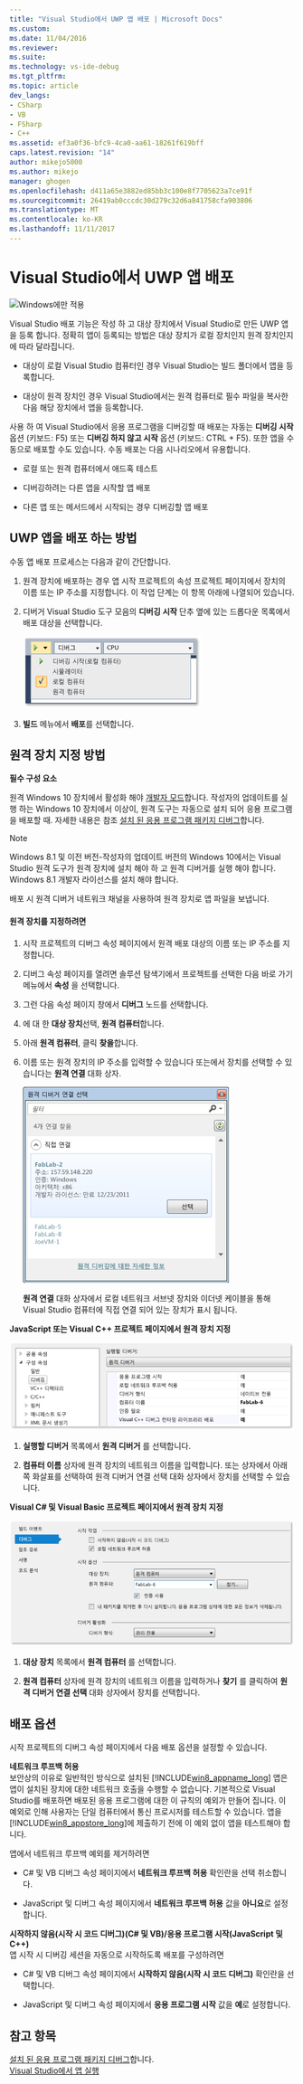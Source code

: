 ```yaml
---
title: "Visual Studio에서 UWP 앱 배포 | Microsoft Docs"
ms.custom: 
ms.date: 11/04/2016
ms.reviewer: 
ms.suite: 
ms.technology: vs-ide-debug
ms.tgt_pltfrm: 
ms.topic: article
dev_langs:
- CSharp
- VB
- FSharp
- C++
ms.assetid: ef3a0f36-bfc9-4ca0-aa61-18261f619bff
caps.latest.revision: "14"
author: mikejo5000
ms.author: mikejo
manager: ghogen
ms.openlocfilehash: d411a65e3882ed85bb3c100e8f7705623a7ce91f
ms.sourcegitcommit: 26419ab0cccdc30d279c32d6a841758cfa903806
ms.translationtype: MT
ms.contentlocale: ko-KR
ms.lasthandoff: 11/11/2017
---
```

# <a name="deploy-uwp-apps-from-visual-studio"></a>Visual Studio에서 UWP 앱 배포
![Windows에만 적용](../debugger/media/windows_only_content.png "windows_only_content")  
  
 Visual Studio 배포 기능은 작성 하 고 대상 장치에서 Visual Studio로 만든 UWP 앱을 등록 합니다. 정확히 앱이 등록되는 방법은 대상 장치가 로컬 장치인지 원격 장치인지에 따라 달라집니다.  
  
-   대상이 로컬 Visual Studio 컴퓨터인 경우 Visual Studio는 빌드 폴더에서 앱을 등록합니다.  
  
-   대상이 원격 장치인 경우 Visual Studio에서는 원격 컴퓨터로 필수 파일을 복사한 다음 해당 장치에서 앱을 등록합니다.  
  
 사용 하 여 Visual Studio에서 응용 프로그램을 디버깅할 때 배포는 자동는 **디버깅 시작** 옵션 (키보드: F5) 또는 **디버깅 하지 않고 시작** 옵션 (키보드: CTRL + F5). 또한 앱을 수동으로 배포할 수도 있습니다. 수동 배포는 다음 시나리오에서 유용합니다.  
  
-   로컬 또는 원격 컴퓨터에서 애드혹 테스트  
  
-   디버깅하려는 다른 앱을 시작할 앱 배포  
  
-   다른 앱 또는 메서드에서 시작되는 경우 디버깅할 앱 배포
  
##  <a name="BKMK_How_to_deploy_a_Windows_Store_app"></a>UWP 앱을 배포 하는 방법  
 수동 앱 배포 프로세스는 다음과 같이 간단합니다.  
  
1.  원격 장치에 배포하는 경우 앱 시작 프로젝트의 속성 프로젝트 페이지에서 장치의 이름 또는 IP 주소를 지정합니다. 이 작업 단계는 이 항목 아래에 나열되어 있습니다.  
  
2.  디버거 Visual Studio 도구 모음의 **디버깅 시작** 단추 옆에 있는 드롭다운 목록에서 배포 대상을 선택합니다.  
  
     ![로컬 컴퓨터에서 실행](../debugger/media/vsrun_f5_local.png "VSRUN_F5_Local")  
  
3.  **빌드** 메뉴에서 **배포**를 선택합니다.  
  
##  <a name="BKMK_How_to_specify_a_remote_device"></a> 원격 장치 지정 방법  

**필수 구성 요소**  
  
원격 Windows 10 장치에서 활성화 해야 [개발자 모드](/windows/uwp/get-started/enable-your-device-for-development)합니다. 작성자의 업데이트를 실행 하는 Windows 10 장치에서 이상이, 원격 도구는 자동으로 설치 되어 응용 프로그램을 배포할 때. 자세한 내용은 참조 [설치 된 응용 프로그램 패키지 디버그](../debugger/debug-installed-app-package.md)합니다.

> [!NOTE]
> Windows 8.1 및 이전 버전-작성자의 업데이트 버전의 Windows 10에서는 Visual Studio 원격 도구가 원격 장치에 설치 해야 하 고 원격 디버거를 실행 해야 합니다. Windows 8.1 개발자 라이선스를 설치 해야 합니다.
  
배포 시 원격 디버거 네트워크 채널을 사용하여 원격 장치로 앱 파일을 보냅니다.  
  
#### <a name="to-specify-a-remote-device"></a>원격 장치를 지정하려면  
  
1.  시작 프로젝트의 디버그 속성 페이지에서 원격 배포 대상의 이름 또는 IP 주소를 지정합니다.  
  
2.  디버그 속성 페이지를 열려면 솔루션 탐색기에서 프로젝트를 선택한 다음 바로 가기 메뉴에서 **속성** 을 선택합니다.  
  
3.  그런 다음 속성 페이지 창에서 **디버그** 노드를 선택합니다.

4. 에 대 한 **대상 장치**선택, **원격 컴퓨터**합니다.

5. 아래 **원격 컴퓨터**, 클릭 **찾을**합니다.
  
4.  이름 또는 원격 장치의 IP 주소를 입력할 수 있습니다 또는에서 장치를 선택할 수 있습니다는 **원격 연결** 대화 상자.  
  
     ![원격 디버거 연결 대화 상자 선택](../debugger/media/vsrun_selectremotedebuggerdlg.png "VSRUN_SelectRemoteDebuggerDlg")  
  
     **원격 연결** 대화 상자에서 로컬 네트워크 서브넷 장치와 이더넷 케이블을 통해 Visual Studio 컴퓨터에 직접 연결 되어 있는 장치가 표시 됩니다.  
  
 **JavaScript 또는 Visual C++ 프로젝트 페이지에서 원격 장치 지정**  
  
 ![C# 43; &#43; 원격 디버깅에 대 한 속성을 프로젝트](../debugger/media/vsrun_cpp_projprop_remote.png "VSRUN_CPP_ProjProp_Remote")  
  
1.  **실행할 디버거** 목록에서 **원격 디버거** 를 선택합니다.  
  
2.  **컴퓨터 이름** 상자에 원격 장치의 네트워크 이름을 입력합니다. 또는 상자에서 아래쪽 화살표를 선택하여 원격 디버거 연결 선택 대화 상자에서 장치를 선택할 수 있습니다.  
  
 **Visual C# 및 Visual Basic 프로젝트 페이지에서 원격 장치 지정**  
  
 ![원격 디버깅에 대 한 프로젝트 속성을 관리 되는](../debugger/media/vsrun_managed_projprop_remote.png "VSRUN_Managed_ProjProp_Remote")  
  
1.  **대상 장치** 목록에서 **원격 컴퓨터** 를 선택합니다.  
  
2.  **원격 컴퓨터** 상자에 원격 장치의 네트워크 이름을 입력하거나 **찾기** 를 클릭하여 **원격 디버거 연결 선택** 대화 상자에서 장치를 선택합니다.  
  
##  <a name="BKMK_Deployment_options"></a> 배포 옵션  
 시작 프로젝트의 디버그 속성 페이지에서 다음 배포 옵션을 설정할 수 있습니다.  
  
 **네트워크 루프백 허용**  
 보안상의 이유로 일반적인 방식으로 설치된 [!INCLUDE[win8_appname_long](../debugger/includes/win8_appname_long_md.md)] 앱은 앱이 설치된 장치에 대한 네트워크 호출을 수행할 수 없습니다. 기본적으로 Visual Studio를 배포하면 배포된 응용 프로그램에 대한 이 규칙의 예외가 만들어 집니다. 이 예외로 인해 사용자는 단일 컴퓨터에서 통신 프로시저를 테스트할 수 있습니다. 앱을 [!INCLUDE[win8_appstore_long](../debugger/includes/win8_appstore_long_md.md)]에 제출하기 전에 이 예외 없이 앱을 테스트해야 합니다.  
  
 앱에서 네트워크 루프백 예외를 제거하려면  
  
-   C# 및 VB 디버그 속성 페이지에서 **네트워크 루프백 허용** 확인란을 선택 취소합니다.  
  
-   JavaScript 및 디버그 속성 페이지에서 **네트워크 루프백 허용** 값을 **아니요**로 설정합니다.  
  
 **시작하지 않음(시작 시 코드 디버그)(C# 및 VB)/응용 프로그램 시작(JavaScript 및 C++)**  
 앱 시작 시 디버깅 세션을 자동으로 시작하도록 배포를 구성하려면  
  
-   C# 및 VB 디버그 속성 페이지에서 **시작하지 않음(시작 시 코드 디버그)** 확인란을 선택합니다.  
  
-   JavaScript 및 디버그 속성 페이지에서 **응용 프로그램 시작** 값을 **예**로 설정합니다.  
  
## <a name="see-also"></a>참고 항목  
 [설치 된 응용 프로그램 패키지 디버그](../debugger/debug-installed-app-package.md)합니다.   
 [Visual Studio에서 앱 실행](../debugger/run-store-apps-from-visual-studio.md)